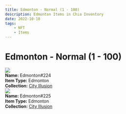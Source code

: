 ```yaml
---
title: Edmonton - Normal (1 - 100)
description: Edmonton Items in Chia Inventory
date: 2022-10-10
tags:
    - NFT
    - Items
---
```


# Edmonton - Normal (1 - 100)
<div class="item_thumbnail">
<img loading="lazy" src="https://ucuzs5atpbgqtqd6slluo7w2ovqqrjbtihmypr4norno4wbj.arweave.net/oKmZdBN4TQnAfpLXR37adW_EIpDNB2YfHjXR-a7lgpI"><br/>
<div><strong>Name:</strong> Edmonton#224</div>
<div><strong>Item Type:</strong> Edmonton</div>
<div><strong>Collection:</strong> <a href="https://www.spacescan.io/xch/nft/collection/col1lend2dcn558km4wcwta4xnkfv3xpcmlp9kyt0m909emvfxechlyqdl5ndg">City Illusion</a></div>
</div>
<div class="item_thumbnail">
<img loading="lazy" src="https://emmpas53qrfqqmzrdglrxl2uk36wylfslr7ftnufrmfencu4.arweave.net/IxjwS7uESwgzMRmXG69UVv1sLLJcflm2h-YsK_Roqcs"><br/>
<div><strong>Name:</strong> Edmonton#225</div>
<div><strong>Item Type:</strong> Edmonton</div>
<div><strong>Collection:</strong> <a href="https://www.spacescan.io/xch/nft/collection/col1lend2dcn558km4wcwta4xnkfv3xpcmlp9kyt0m909emvfxechlyqdl5ndg">City Illusion</a></div>
</div>

